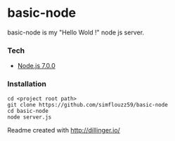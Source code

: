 # basic-node

basic-node is my "Hello Wold !" node js server.

### Tech
- [Node.js 7.0.0](https://nodejs.org/)

### Installation

```
cd <project root path>
git clone https://github.com/simflouzz59/basic-node
cd basic-node
node server.js
```

Readme created with http://dillinger.io/
